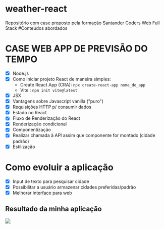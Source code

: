 # weather-react
Repositório com case proposto pela formação Santander Coders Web Full Stack
#Conteúdos abordados
# CASE WEB APP DE PREVISÃO DO TEMPO

- [x] Node.js
- [x] Como iniciar projeto React de maneira simples:
  - Create React App (CRA):
  ```npx create-react-app nome_do_app``` 
  - Vite :
  ```npm init vite@latest```
- [x] JSX
- [x] Vantagens sobre Javascript vanilla ("puro")
- [x] Requisições HTTP p/ consumir dados
- [x] Estado no React
- [x] Fluxo de Renderização do React
- [x] Renderização condicional
- [x] Componentização
- [x] Realizar chamada à API assim que componente for montado (cidade padrão)
- [x] Estilização

# Como evoluir a aplicação

- [x] Input de texto para pesquisar cidade
- [x] Possibilitar a usuário armazenar cidades preferidas/padrão
- [x] Melhorar interface para web

<h2><strong>Resultado da minha aplicação</strong></h2>

<img src="https://github.com/aremartins/weather-react/blob/main/src/Vite%20App.gif?raw=true" />

